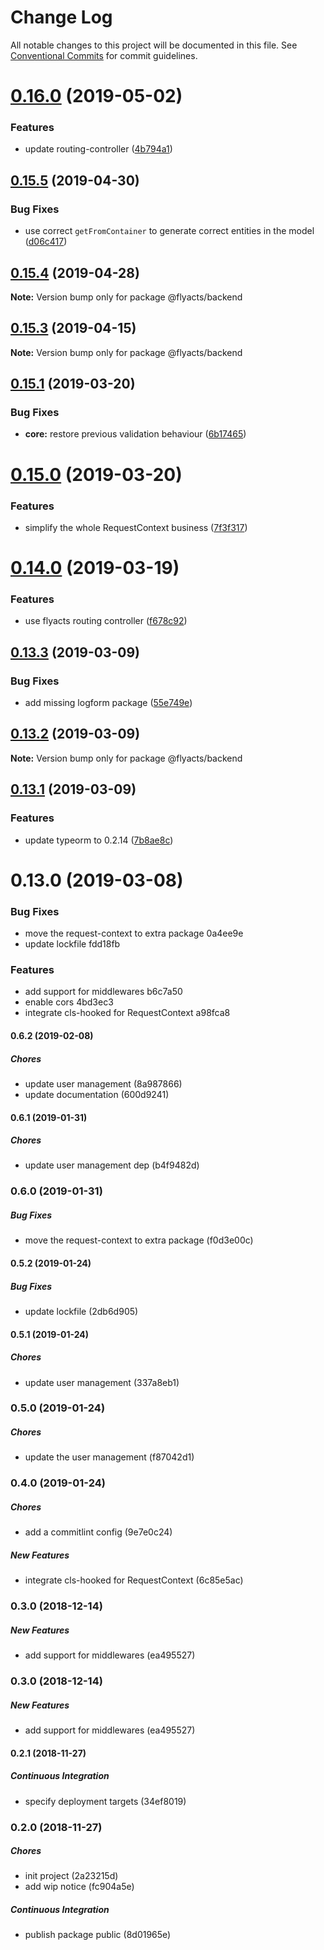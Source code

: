 # Change Log

All notable changes to this project will be documented in this file.
See [Conventional Commits](https://conventionalcommits.org) for commit guidelines.

# [0.16.0](https://github.com/flyacts/backend/compare/v0.15.5...v0.16.0) (2019-05-02)


### Features

* update routing-controller ([4b794a1](https://github.com/flyacts/backend/commit/4b794a1))





## [0.15.5](https://github.com/flyacts/backend/compare/v0.15.4...v0.15.5) (2019-04-30)


### Bug Fixes

* use correct `getFromContainer` to generate correct entities in the model ([d06c417](https://github.com/flyacts/backend/commit/d06c417))





## [0.15.4](https://github.com/flyacts/backend/compare/v0.15.3...v0.15.4) (2019-04-28)

**Note:** Version bump only for package @flyacts/backend





## [0.15.3](https://github.com/flyacts/backend/compare/v0.15.2...v0.15.3) (2019-04-15)

**Note:** Version bump only for package @flyacts/backend





## [0.15.1](https://github.com/flyacts/backend/compare/v0.15.0...v0.15.1) (2019-03-20)


### Bug Fixes

* **core:** restore previous validation behaviour ([6b17465](https://github.com/flyacts/backend/commit/6b17465))





# [0.15.0](https://github.com/flyacts/backend/compare/v0.14.0...v0.15.0) (2019-03-20)


### Features

* simplify the whole RequestContext business ([7f3f317](https://github.com/flyacts/backend/commit/7f3f317))





# [0.14.0](https://github.com/flyacts/backend/compare/v0.13.3...v0.14.0) (2019-03-19)


### Features

* use flyacts routing controller ([f678c92](https://github.com/flyacts/backend/commit/f678c92))





## [0.13.3](https://github.com/flyacts/backend/compare/v0.13.2...v0.13.3) (2019-03-09)


### Bug Fixes

* add missing logform package ([55e749e](https://github.com/flyacts/backend/commit/55e749e))





## [0.13.2](https://github.com/flyacts/backend/compare/v0.13.1...v0.13.2) (2019-03-09)

**Note:** Version bump only for package @flyacts/backend





## [0.13.1](https://github.com/flyacts/backend/compare/v0.13.0...v0.13.1) (2019-03-09)


### Features

* update typeorm to 0.2.14 ([7b8ae8c](https://github.com/flyacts/backend/commit/7b8ae8c))





# 0.13.0 (2019-03-08)


### Bug Fixes

* move the request-context to extra package 0a4ee9e
* update lockfile fdd18fb


### Features

* add support for middlewares b6c7a50
* enable cors 4bd3ec3
* integrate cls-hooked for RequestContext a98fca8





#### 0.6.2 (2019-02-08)

##### Chores

*  update user management (8a987866)
*  update documentation (600d9241)

#### 0.6.1 (2019-01-31)

##### Chores

*  update user management dep (b4f9482d)

### 0.6.0 (2019-01-31)

##### Bug Fixes

*  move the request-context to extra package (f0d3e00c)

#### 0.5.2 (2019-01-24)

##### Bug Fixes

*  update lockfile (2db6d905)

#### 0.5.1 (2019-01-24)

##### Chores

*  update user management (337a8eb1)

### 0.5.0 (2019-01-24)

##### Chores

*  update the user management (f87042d1)

### 0.4.0 (2019-01-24)

##### Chores

*  add a commitlint config (9e7e0c24)

##### New Features

*  integrate cls-hooked for RequestContext (6c85e5ac)

### 0.3.0 (2018-12-14)

##### New Features

*  add support for middlewares (ea495527)

### 0.3.0 (2018-12-14)

##### New Features

*  add support for middlewares (ea495527)

#### 0.2.1 (2018-11-27)

##### Continuous Integration

*  specify deployment targets (34ef8019)

### 0.2.0 (2018-11-27)

##### Chores

*  init project (2a23215d)
*  add wip notice (fc904a5e)

##### Continuous Integration

*  publish package public (8d01965e)
